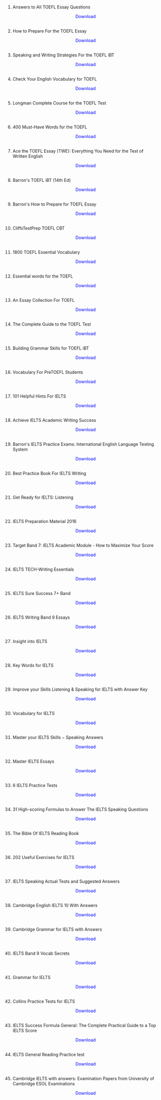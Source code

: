 
1. Answers to All TOEFL Essay Questions</br>
                <a href="https://github.com/manjunath5496/TOEFL-IELTS-Study-Material/blob/master/TOEFL1.pdf" target="_blank" style="text-decoration:none"> <font color="blue"> <center> Download</center></font> </a></br>
                
2. How to Prepare For the TOEFL Essay</br>
                <a href="https://github.com/manjunath5496/TOEFL-IELTS-Study-Material/blob/master/TOEFL2.pdf" target="_blank" style="text-decoration:none"> <font color="blue"> <center> Download</center></font> </a></br>
                
3. Speaking and Writing Strategies For the TOEFL iBT</br>
                <a href="https://github.com/manjunath5496/TOEFL-IELTS-Study-Material/blob/master/TOEFL3.pdf" target="_blank" style="text-decoration:none"> <font color="blue"> <center> Download</center></font> </a></br>
                
4. Check Your English Vocabulary for TOEFL</br>
                <a href="https://github.com/manjunath5496/TOEFL-IELTS-Study-Material/blob/master/TOEFL4.pdf" target="_blank" style="text-decoration:none"> <font color="blue"> <center> Download</center></font> </a></br>
                
5. Longman Complete Course for the TOEFL Test</br>
                <a href="https://github.com/manjunath5496/TOEFL-IELTS-Study-Material/blob/master/TOEFL5.pdf" target="_blank" style="text-decoration:none"> <font color="blue"> <center> Download</center></font> </a></br>
                
6. 400 Must-Have Words for the TOEFL</br>
                <a href="https://github.com/manjunath5496/TOEFL-IELTS-Study-Material/blob/master/TOEFL6.pdf" target="_blank" style="text-decoration:none"> <font color="blue"> <center> Download</center></font> </a></br>
		   
7. Ace the TOEFL Essay (TWE): Everything You Need for the Test of Written English</br>
                <a href="https://github.com/manjunath5496/TOEFL-IELTS-Study-Material/blob/master/TOEFL7.pdf" target="_blank" style="text-decoration:none"> <font color="blue"> <center> Download</center></font> </a></br>
                
8. Barron's TOEFL iBT (14th Ed)</br>
                <a href="https://drive.google.com/file/d/1yfrUxE27VZBgmsc62wahZF-jsx2t8Eww/view?usp=sharing" target="_blank" style="text-decoration:none"> <font color="blue"> <center> Download</center></font> </a></br>
                
9. Barron's How to Prepare for TOEFL Essay</br>
                <a href="https://github.com/manjunath5496/TOEFL-IELTS-Study-Material/blob/master/TOEFL9.pdf" target="_blank" style="text-decoration:none"> <font color="blue"> <center> Download</center></font> </a></br>
                
10. CliffsTestPrep TOEFL CBT</br>
                <a href="https://github.com/manjunath5496/TOEFL-IELTS-Study-Material/blob/master/TOEFL10.pdf" target="_blank" style="text-decoration:none"> <font color="blue"> <center> Download</center></font> </a></br>
                
11. 1800 TOEFL Essential Vocabulary</br>
                <a href="https://github.com/manjunath5496/TOEFL-IELTS-Study-Material/blob/master/TOEFL11.pdf" target="_blank" style="text-decoration:none"> <font color="blue"> <center> Download</center></font> </a></br>
                
12. Essential words for the TOEFL</br>
                <a href="https://github.com/manjunath5496/TOEFL-IELTS-Study-Material/blob/master/TOEFL12.pdf" target="_blank" style="text-decoration:none"> <font color="blue"> <center> Download</center></font> </a></br>
		
13. An Essay Collection For TOEFL</br>
                <a href="https://github.com/manjunath5496/TOEFL-IELTS-Study-Material/blob/master/TOEFL13.pdf" target="_blank" style="text-decoration:none"> <font color="blue"> <center> Download</center></font> </a></br>	
		
14. The Complete Guide to the TOEFL Test</br>
                <a href="https://github.com/manjunath5496/TOEFL-IELTS-Study-Material/blob/master/TOEFL14.pdf" target="_blank" style="text-decoration:none"> <font color="blue"> <center> Download</center></font> </a></br>	
		
15. Building Grammar Skills for TOEFL iBT</br>
                <a href="https://github.com/manjunath5496/TOEFL-IELTS-Study-Material/blob/master/TOEFL15.pdf" target="_blank" style="text-decoration:none"> <font color="blue"> <center> Download</center></font> </a></br>		
		
16. Vocabulary For PreTOEFL Students</br>
                <a href="https://github.com/manjunath5496/TOEFL-IELTS-Study-Material/blob/master/TOEFL16.pdf" target="_blank" style="text-decoration:none"> <font color="blue"> <center> Download</center></font> </a></br>		
				
17. 101 Helpful Hints For IELTS</br>
                <a href="https://github.com/manjunath5496/TOEFL-IELTS-Study-Material/blob/master/IELTS1.pdf" target="_blank" style="text-decoration:none"> <font color="blue"> <center> Download</center></font> </a></br>		
		
18. Achieve IELTS Academic Writing Success</br>
                <a href="https://github.com/manjunath5496/TOEFL-IELTS-Study-Material/blob/master/IELTS2.pdf" target="_blank" style="text-decoration:none"> <font color="blue"> <center> Download</center></font> </a></br>
		
19. Barron's IELTS Practice Exams: International English Language Testing System</br>
                <a href="https://github.com/manjunath5496/TOEFL-IELTS-Study-Material/blob/master/IELTS3.pdf" target="_blank" style="text-decoration:none"> <font color="blue"> <center> Download</center></font> </a></br>		
		
20. Best Practice Book For IELTS Writing</br>
                <a href="https://github.com/manjunath5496/TOEFL-IELTS-Study-Material/blob/master/IELTS4.pdf" target="_blank" style="text-decoration:none"> <font color="blue"> <center> Download</center></font> </a></br>
		
21. Get Ready for IELTS: Listening</br>
                <a href="https://github.com/manjunath5496/TOEFL-IELTS-Study-Material/blob/master/IELTS5.pdf" target="_blank" style="text-decoration:none"> <font color="blue"> <center> Download</center></font> </a></br>		
		
22. IELTS Preparation Material 2016</br>
                <a href="https://github.com/manjunath5496/TOEFL-IELTS-Study-Material/blob/master/IELTS6.pdf" target="_blank" style="text-decoration:none"> <font color="blue"> <center> Download</center></font> </a></br>		
		
23. Target Band 7: IELTS Academic Module - How to Maximize Your Score</br>
                <a href="https://github.com/manjunath5496/TOEFL-IELTS-Study-Material/blob/master/IELTS7.pdf" target="_blank" style="text-decoration:none"> <font color="blue"> <center> Download</center></font> </a></br>
		
24. IELTS TECH-Writing Essentials</br>
                <a href="https://github.com/manjunath5496/TOEFL-IELTS-Study-Material/blob/master/IELTS8.pdf" target="_blank" style="text-decoration:none"> <font color="blue"> <center> Download</center></font> </a></br>		
		
25. IELTS Sure Success 7+ Band </br>
                <a href="https://github.com/manjunath5496/TOEFL-IELTS-Study-Material/blob/master/IELTS9.pdf" target="_blank" style="text-decoration:none"> <font color="blue"> <center> Download</center></font> </a></br>		
		
26. IELTS Writing Band 9 Essays </br>
                <a href="https://github.com/manjunath5496/TOEFL-IELTS-Study-Material/blob/master/IELTS10.pdf" target="_blank" style="text-decoration:none"> <font color="blue"> <center> Download</center></font> </a></br>			
		
		
27. Insight into IELTS </br>
                <a href="https://github.com/manjunath5496/TOEFL-IELTS-Study-Material/blob/master/IELTS11.pdf" target="_blank" style="text-decoration:none"> <font color="blue"> <center> Download</center></font> </a></br>		
		
		
28. Key Words for IELTS  </br>
                <a href="https://github.com/manjunath5496/TOEFL-IELTS-Study-Material/blob/master/IELTS12.pdf" target="_blank" style="text-decoration:none"> <font color="blue"> <center> Download</center></font> </a></br>		
		
	
29. Improve your Skills Listening & Speaking for IELTS with Answer Key </br>
                <a href="https://github.com/manjunath5496/TOEFL-IELTS-Study-Material/blob/master/IELTS13.pdf" target="_blank" style="text-decoration:none"> <font color="blue"> <center> Download</center></font> </a></br>			
		
30. Vocabulary for IELTS </br>
                <a href="https://github.com/manjunath5496/TOEFL-IELTS-Study-Material/blob/master/IELTS14.pdf" target="_blank" style="text-decoration:none"> <font color="blue"> <center> Download</center></font> </a></br>		
		
31. Master your IELTS Skills &minus; Speaking Answers </br>
                <a href="https://github.com/manjunath5496/TOEFL-IELTS-Study-Material/blob/master/IELTS15.pdf" target="_blank" style="text-decoration:none"> <font color="blue"> <center> Download</center></font> </a></br>		
			
32. Master IELTS Essays </br>
                <a href="https://github.com/manjunath5496/TOEFL-IELTS-Study-Material/blob/master/IELTS16.pdf" target="_blank" style="text-decoration:none"> <font color="blue"> <center> Download</center></font> </a></br>
		
33. 6 IELTS Practice Tests </br>
                <a href="https://github.com/manjunath5496/TOEFL-IELTS-Study-Material/blob/master/IELTS17.pdf" target="_blank" style="text-decoration:none"> <font color="blue"> <center> Download</center></font> </a></br>		
			
34. 31 High-scoring Formulas to Answer The IELTS Speaking Questions </br>
                <a href="https://github.com/manjunath5496/TOEFL-IELTS-Study-Material/blob/master/IELTS18.pdf" target="_blank" style="text-decoration:none"> <font color="blue"> <center> Download</center></font> </a></br>		
		
35. The Bible Of IELTS Reading Book </br>
                <a href="https://github.com/manjunath5496/TOEFL-IELTS-Study-Material/blob/master/IELTS19.pdf" target="_blank" style="text-decoration:none"> <font color="blue"> <center> Download</center></font> </a></br>		
				
		
36. 202 Useful Exercises for IELTS </br>
                <a href="https://github.com/manjunath5496/TOEFL-IELTS-Study-Material/blob/master/IELTS20.pdf" target="_blank" style="text-decoration:none"> <font color="blue"> <center> Download</center></font> </a></br>		
		
37. IELTS Speaking Actual Tests and Suggested Answers </br>
                <a href="https://github.com/manjunath5496/TOEFL-IELTS-Study-Material/blob/master/IELTS21.pdf" target="_blank" style="text-decoration:none"> <font color="blue"> <center> Download</center></font> </a></br>		
		
38. Cambridge English IELTS 10 With Answers </br>
                <a href="https://github.com/manjunath5496/TOEFL-IELTS-Study-Material/blob/master/IELTS22.pdf" target="_blank" style="text-decoration:none"> <font color="blue"> <center> Download</center></font> </a></br>		
		
39. Cambridge Grammar for IELTS with Answers </br>
                <a href="https://github.com/manjunath5496/TOEFL-IELTS-Study-Material/blob/master/IELTS23.pdf" target="_blank" style="text-decoration:none"> <font color="blue"> <center> Download</center></font> </a></br>		
		
40. IELTS Band 9 Vocab Secrets  </br>
                <a href="https://github.com/manjunath5496/TOEFL-IELTS-Study-Material/blob/master/IELTS24.pdf" target="_blank" style="text-decoration:none"> <font color="blue"> <center> Download</center></font> </a></br>			
		
41. Grammar for IELTS   </br>
                <a href="https://github.com/manjunath5496/TOEFL-IELTS-Study-Material/blob/master/IELTS25.pdf" target="_blank" style="text-decoration:none"> <font color="blue"> <center> Download</center></font> </a></br>
		
42. Collins Practice Tests for IELTS   </br>
                <a href="https://github.com/manjunath5496/TOEFL-IELTS-Study-Material/blob/master/IELTS26.pdf" target="_blank" style="text-decoration:none"> <font color="blue"> <center> Download</center></font> </a></br>		
		
43. IELTS Success Formula General: The Complete Practical Guide to a Top IELTS Score    </br>
                <a href="https://github.com/manjunath5496/TOEFL-IELTS-Study-Material/blob/master/IELTS27.pdf" target="_blank" style="text-decoration:none"> <font color="blue"> <center> Download</center></font> </a></br>			
		
44. IELTS General Reading Practice test     </br>
                <a href="https://github.com/manjunath5496/TOEFL-IELTS-Study-Material/blob/master/IELTS28.pdf" target="_blank" style="text-decoration:none"> <font color="blue"> <center> Download</center></font> </a></br>	
		
45. Cambridge IELTS with answers: Examination Papers from University of Cambridge ESOL Examinations     </br>
                <a href="https://github.com/manjunath5496/TOEFL-IELTS-Study-Material/blob/master/IELTS29.pdf" target="_blank" style="text-decoration:none"> <font color="blue"> <center> Download</center></font> </a></br>			
		
		
		
